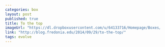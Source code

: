 ```yaml
---
categories: box
layout: post
published: true
title: To the top
imageUrl: "https://dl.dropboxusercontent.com/u/64133716/Homepage/Boxes/skylr.jpg"
link: "http://blog.fredonia.edu/2014/09/29/to-the-top/"
tags: evolve
---
```


